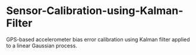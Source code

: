 # Sensor-Calibration-using-Kalman-Filter
GPS-based accelerometer bias error calibration using Kalman filter applied to a linear Gaussian process.
